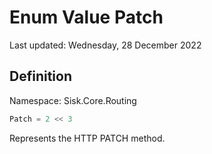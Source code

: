 # Enum Value Patch
Last updated: Wednesday, 28 December 2022

## Definition
Namespace: Sisk.Core.Routing

```csharp
Patch = 2 << 3
```

Represents the HTTP PATCH method.

